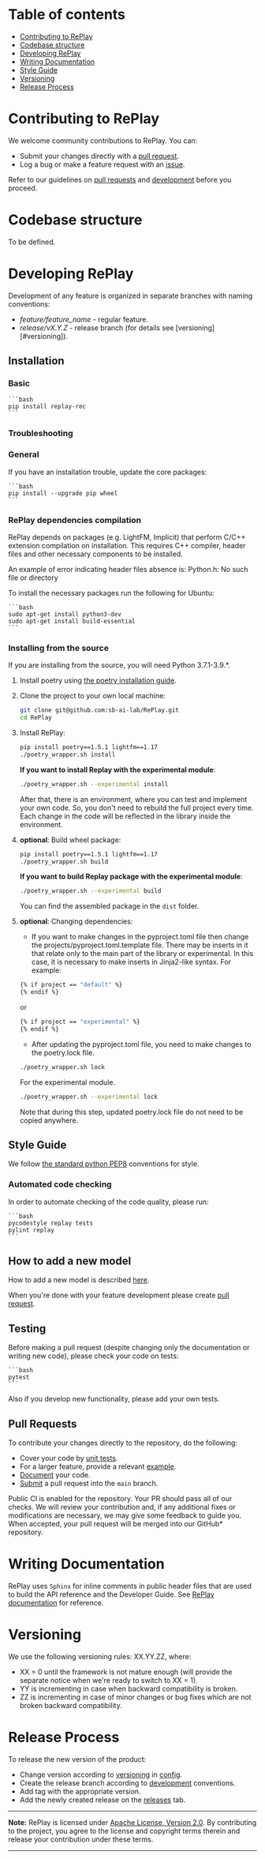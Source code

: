 # Table of contents

- [Contributing to RePlay](#contributing-to-replay)
- [Codebase structure](#codebase-structure)
- [Developing RePlay](#developing-replay)
- [Writing Documentation](#writing-documentation)
- [Style Guide](#style-guide)
- [Versioning](#versioning)
- [Release Process](#release-process)

# Contributing to RePlay

We welcome community contributions to RePlay. You can:

- Submit your changes directly with a [pull request](https://github.com/sb-ai-lab/RePlay/pulls).
- Log a bug or make a feature request with an [issue](https://github.com/sb-ai-lab/RePlay/issues).

Refer to our guidelines on [pull requests](#pull-requests) and [development](#developing-replay) before you proceed.

# Codebase structure

To be defined.

# Developing RePlay

Development of any feature is organized in separate branches with naming conventions:
- *feature/feature_name* - regular feature.
- *release/vX.Y.Z* - release branch (for details see [versioning][#versioning]).

## Installation 

### Basic

    ```bash
    pip install replay-rec
    ```

### Troubleshooting

### General

If you have an installation trouble, update the core packages:

    ```bash
    pip install --upgrade pip wheel
    ```

### RePlay dependencies compilation

RePlay depends on packages (e.g. LightFM, Implicit) that perform C/C++ extension compilation on installation. This requires C++ compiler, header files and other necessary components to be installed.

An example of error indicating header files absence is: Python.h: No such file or directory

To install the necessary packages run the following for Ubuntu:

    ```bash
    sudo apt-get install python3-dev
    sudo apt-get install build-essential
    ```

### Installing from the source

If you are installing from the source, you will need Python 3.7.1-3.9.*.

1. Install poetry using [the poetry installation guide](https://python-poetry.org/docs/#installation). 

2. Clone the project to your own local machine:

    ```bash
    git clone git@github.com:sb-ai-lab/RePlay.git
    cd RePlay
    ```

3. Install RePlay:

    ```bash
    pip install poetry==1.5.1 lightfm==1.17
    ./poetry_wrapper.sh install
    ```
    **If you want to install Replay with the experimental module**:
    ```bash
    ./poetry_wrapper.sh --experimental install
    ```
    After that, there is an environment, where you can test and implement your own code.
    So, you don't need to rebuild the full project every time.
    Each change in the code will be reflected in the library inside the environment.


4. **optional**: Build wheel package:

    ```bash
    pip install poetry==1.5.1 lightfm==1.17
    ./poetry_wrapper.sh build
    ```
    **If you want to build Replay package with the experimental module**:
    ```bash
    ./poetry_wrapper.sh --experimental build
    ```
    You can find the assembled package in the ``dist`` folder.


5. **optional**: Сhanging dependencies:
    - If you want to make changes in the pyproject.toml file then change the projects/pyproject.toml.template file. There may be inserts in it that relate only to the main part of the library or experimental. In this case, it is necessary to make inserts in Jinja2-like syntax. For example:
    ```bash
    {% if project == "default" %}
    {% endif %}
    ```
    or
    ```bash
    {% if project == "experimental" %}
    {% endif %}
    ```
    - After updating the pyproject.toml file, you need to make changes to the poetry.lock file.
    ```bash
    ./poetry_wrapper.sh lock
    ```
    For the experimental module.
    ```bash
    ./poetry_wrapper.sh --experimental lock
    ```
    Note that during this step, updated poetry.lock file do not need to be copied anywhere.


## Style Guide

We follow [the standard python PEP8](https://www.python.org/dev/peps/pep-0008/) conventions for style.

### Automated code checking

In order to automate checking of the code quality, please run:

    ```bash
    pycodestyle replay tests
    pylint replay
    ```

## How to add a new model
How to add a new model is described [here](https://sb-ai-lab.github.io/RePlay/pages/installation.html#adding-new-model).

When you're done with your feature development please create [pull request](#pull-requests).

## Testing

Before making a pull request (despite changing only the documentation or writing new code), please check your code on tests:

    ```bash
    pytest
    ```

Also if you develop new functionality, please add your own tests.

## Pull Requests

To contribute your changes directly to the repository, do the following:
- Cover your code by [unit tests](https://github.com/sb-ai-lab/RePlay/tree/main/tests). 
- For a larger feature, provide a relevant [example](https://github.com/sb-ai-lab/RePlay/tree/main/experiments).
- [Document](#documentation-guidelines) your code.
- [Submit](https://github.com/sb-ai-lab/RePlay/pulls) a pull request into the `main` branch.

Public CI is enabled for the repository. Your PR should pass all of our checks. We will review your contribution and, if any additional fixes or modifications are necessary, we may give some feedback to guide you. When accepted, your pull request will be merged into our GitHub* repository.

# Writing Documentation

RePlay uses `Sphinx` for inline comments in public header files that are used to build the API reference and the Developer Guide. See [RePlay documentation](https://sb-ai-lab.github.io/RePlay/index.html) for reference.

# Versioning

We use the following versioning rules:
XX.YY.ZZ, where:
- XX = 0 until the framework is not mature enough (will provide the separate notice when we're ready to switch to XX = 1).
- YY is incrementing in case when backward compatibility is broken.
- ZZ is incrementing in case of minor changes or bug fixes which are not broken backward compatibility.

# Release Process

To release the new version of the product:
- Change version according to [versioning](#versioning) in [config](https://github.com/sb-ai-lab/RePlay/blob/main/pyproject.toml).
- Create the release branch according to [development](#development) conventions.
- Add tag with the appropriate version.
- Add the newly created release on the [releases](https://github.com/sb-ai-lab/RePlay/releases) tab. 

---
**Note:** RePlay is licensed under [Apache License, Version 2.0](http://www.apache.org/licenses/LICENSE-2.0). By contributing to the project, you agree to the license and copyright terms therein and release your contribution under these terms.

---